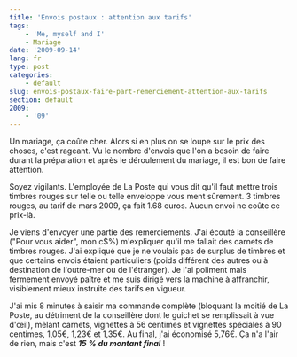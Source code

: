 ```yaml
---
title: 'Envois postaux : attention aux tarifs'
tags:
    - 'Me, myself and I'
    - Mariage
date: '2009-09-14'
lang: fr
type: post
categories:
    - default
slug: envois-postaux-faire-part-remerciement-attention-aux-tarifs
section: default
2009:
    - '09'
---
```


Un mariage, ça coûte cher. Alors si en plus on se loupe sur le prix des choses, c'est rageant. Vu le nombre d'envois que l'on a besoin de faire durant la préparation et après le déroulement du mariage, il est bon de faire attention.

Soyez vigilants. L'employée de La Poste qui vous dit qu'il faut mettre trois timbres rouges sur telle ou telle enveloppe vous ment sûrement. 3 timbres rouges, au tarif de mars 2009, ça fait 1.68 euros. Aucun envoi ne coûte ce prix-là.

Je viens d'envoyer une partie des remerciements. J'ai écouté la conseillère ("Pour vous aider", mon c$%) m'expliquer qu'il me fallait des carnets de timbres rouges. J'ai expliqué que je ne voulais pas de surplus de timbres et que certains envois étaient particuliers (poids différent des autres ou à destination de l'outre-mer ou de l'étranger). Je l'ai poliment mais fermement envoyé paître et me suis dirigé vers la machine à affranchir, visiblement mieux instruite des tarifs en vigueur.

J'ai mis 8 minutes à saisir ma commande complète (bloquant la moitié de La Poste, au détriment de la conseillère dont le guichet se remplissait à vue d'œil), mêlant carnets, vignettes à 56 centimes et vignettes spéciales à 90 centimes, 1,05€, 1,23€ et 1,35€. Au final, j'ai économisé 5,76€. Ça n'a l'air de rien, mais c'est **_15 % du montant final_**&nbsp;!